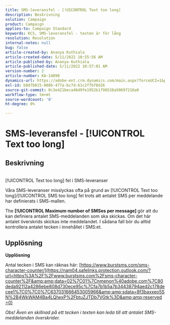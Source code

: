 ```yaml
---
title: SMS-leveransfel - [!UICONTROL Text too long]
description: Beskrivning
solution: Campaign
product: Campaign
applies-to: Campaign Standard
keywords: KCS, SMS-leveransfel - texten är för lång
resolution: Resolution
internal-notes: null
bug: false
article-created-by: Ananya Kuthiala
article-created-date: 5/11/2022 10:55:56 AM
article-published-by: Ananya Kuthiala
article-published-date: 5/11/2022 10:57:01 AM
version-number: 2
article-number: KA-14890
dynamics-url: https://adobe-ent.crm.dynamics.com/main.aspx?forceUCI=1&pagetype=entityrecord&etn=knowledgearticle&id=3ff419ea-18d1-ec11-a7b5-0022480a8e40
exl-id: b8d7b015-008b-477a-bc7d-61c2ffbf8d26
source-git-commit: 0c3e421beca46d9fe1952b1f98538a50697216a0
workflow-type: tm+mt
source-wordcount: '0'
ht-degree: 0%

---
```


# SMS-leveransfel - [!UICONTROL Text too long]

## Beskrivning

<br>[!UICONTROL Text too long] fel i SMS-leveranser

Våra SMS-leveranser misslyckas ofta på grund av [!UICONTROL Text too long]/[!UICONTROL SMS too long] fel trots att antalet SMS per meddelande har definierats i SMS-mallen.

The <b>[!UICONTROL Maximum number of SMSes per message] </b>gör att du kan definiera antalet SMS-meddelanden som ska skickas. Om det här antalet överskrids skickas inte meddelandet. I sådana fall bör du alltid kontrollera antalet tecken i innehållet i SMS:et.

## Upplösning

<b>Upplösning</b>

Antal tecken i SMS kan räknas här: [https://www.burstsms.com/sms-character-counter/](https://nam04.safelinks.protection.outlook.com/?url=https%3A%2F%2Fwww.burstsms.com%2Fsms-character-counter%2F&amp;amp;data=02%7C01%7Cnmenon%40adobe.com%7C80deda92112a4286ebe808d730ece95c%7Cfa7b1b5a7b34438794aed2c178decee1%7C0%7C0%7C637031666453005966&amp;amp;sdata=8f3baxxeo5SN%2B4WkWAM4Ba4LQIwxP%2FbtuZJTDb7VGtk%3D&amp;amp;reserved=0)


*Obs! Även en skillnad på ett tecken i texten kan leda till att antalet SMS-meddelanden överskrider.*
